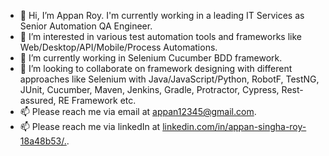 - 👋 Hi, I’m Appan Roy. I'm currently working in a leading IT Services as Senior Automation QA Engineer.
- 👀 I’m interested in various test automation tools and frameworks like Web/Desktop/API/Mobile/Process Automations.
- 🌱 I’m currently working in Selenium Cucumber BDD framework.
- 💞️ I’m looking to collaborate on framework designing with different approaches like Selenium with Java/JavaScript/Python, RobotF, TestNG, JUnit, Cucumber, Maven, Jenkins, Gradle, Protractor, Cypress, Rest-assured, RE Framework etc.
- 📫 Please reach me via email at appan12345@gmail.com.
- 📫 Please reach me via linkedIn at [linkedin.com/in/appan-singha-roy-18a48b53/.](https://www.linkedin.com/in/appan-singha-roy-18a48b53/).

<!---
appan-roy/appan-roy is a ✨ special ✨ repository because its `README.md` (this file) appears on your GitHub profile.
You can click the Preview link to take a look at your changes.
--->
